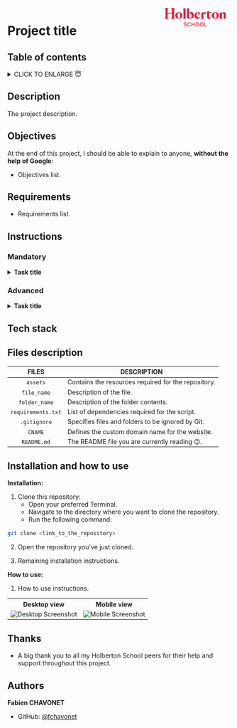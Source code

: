 <img height="50" align="right" src="https://raw.githubusercontent.com/fchavonet/fchavonet/refs/heads/main/assets/images/logo-holberton_school.webp" alt="Holberton School logo">

# Project title

## Table of contents

<details>
    <summary>
        CLICK TO ENLARGE 😇
    </summary>
    <a href="#description">Description</a>
    <br>
    <a href="#objectives">Objectives</a>
    <br>
    <a href="#requirements">Requirements</a>
    <br>
    <a href="#instructions">Instructions</a>
    <br>
    <a href="#tech-stack">Tech stack</a>
    <br>
    <a href="#files-description">Files description</a>
    <br>
    <a href="#installation_and_how_to_use">Installation and how to use</a>
    <br>
    <a href="#thanks">Thanks</a>
    <br>
    <a href="#authors">Authors</a>
</details>

## <span id="description">Description</span>

The project description.

## <span id="objectives">Objectives</span>

At the end of this project, I should be able to explain to anyone, **without the help of Google**:

- Objectives list.

## <span id="requirements">Requirements</span>

- Requirements list.

## <span id="instructions">Instructions</span>

### Mandatory

<details>
	<summary>
		<b>Task title</b>
	</summary>
	<br>

Task instructions.

#
**Repo:**
- GitHub repository: `repository_name`.
- Directory: `directory_name`.
- File: `file_name`.
<hr>
</details>

### Advanced

<details>
	<summary>
		<b>Task title</b>
	</summary>
	<br>

Task instructions.

#
**Repo:**
- GitHub repository: `repository_name`.
- Directory: `directory_name`.
- File: `file_name`.
<hr>
</details>

## <span id="tech-stack">Tech stack</span>

<p align="left">
</p>

## <span id="files-description">Files description</span>

| **FILES**         | **DESCRIPTION**                                     |
| :---------------: | --------------------------------------------------- |
| `assets`          | Contains the resources required for the repository. |
| `file_name`       | Description of the file.                            |
| `folder_name`     | Description of the folder contents.                 |
| `requirements.txt`| List of dependencies required for the script.       |
| `.gitignore`      | Specifies files and folders to be ignored by Git.   |
| `CNAME`           | Defines the custom domain name for the website.     |
| `README.md`       | The README file you are currently reading 😉.       |

## <span id="installation_and_how_to_use">Installation and how to use</span>

**Installation:**

1. Clone this repository:
    - Open your preferred Terminal.
    - Navigate to the directory where you want to clone the repository.
    - Run the following command:

```bash
git clone <link_to_the_repository>
```

2. Open the repository you've just cloned.

3. Remaining installation instructions.

**How to use:**

1. How to use instructions.

<table>
    <tr>
        <th align="center">Desktop view</th>
        <th align="center">Mobile view</th>
    </tr>
    <tr valign="top">
        <td align="center">
            <picture>
                <source media="(prefers-color-scheme: dark)" srcset="">
                <source media="(prefers-color-scheme: light)" srcset="">
                <img width="100%" src="" alt="Desktop Screenshot">
            </picture>
        </td>
        <td align="center">
            <picture>
                <source media="(prefers-color-scheme: dark)" srcset="">
                <source media="(prefers-color-scheme: light)" srcset="">
                <img width="100%" src="" alt="Mobile Screenshot">
            </picture>
        </td>
    </tr>
</table>

## <span id="thanks">Thanks</span>

- A big thank you to all my Holberton School peers for their help and support throughout this project.

## <span id="authors">Authors</span>

**Fabien CHAVONET**
- GitHub: [@fchavonet](https://github.com/fchavonet)
